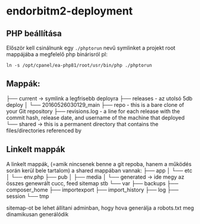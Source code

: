 # endorbitm2-deployment

## PHP beállítása

Először kell csinálnunk egy `./phptorun` nevű symlinket a projekt root mappájába a megfelelő php binárisról
pl:
```
ln -s /opt/cpanel/ea-php81/root/usr/bin/php ./phptorun
```
## Mappák:

├── current -> symlink a legfrisebb deployra
├── releases - az utolsó 5db deploy
│   └── 20160526030129_main
├── repo - this is a bare clone of your Git repository
├── revisions.log - a line for each release with the commit hash, release date, and username of the machine that deployed
└── shared -> this is a permanent directory that contains the files/directories referenced by 


## Linkelt mappák
A linkelt mappák, (=amik nincsenek benne a git repoba, hanem a működés során kerül bele tartalom) a shared mappában vannak:
├── app
│   └── etc
│       └── env.php
├── pub
│   ├── media
│   └── generated -> ide megy az összes genewrált cucc, feed sitemap stb
└── var
    ├── backups
    ├── composer_home
    ├── importexport
    ├── import_history
    ├── log
    ├── session
    └── tmp


sitemap-ot be lehet állítani adminban, hogy hova generálja
a robots.txt meg dinamikusan generálódik

